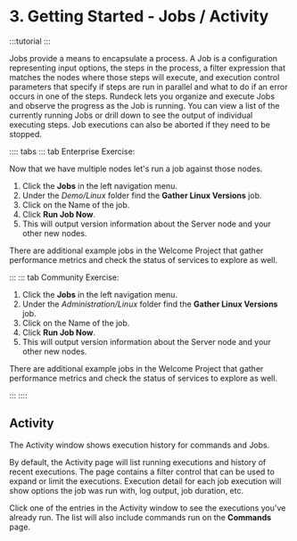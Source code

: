 # 3. Getting Started - Jobs / Activity

:::tutorial
:::

Jobs provide a means to encapsulate a process. A Job is a configuration representing input options, the steps in the process, a filter expression that matches the nodes where those steps will execute, and execution control parameters that specify if steps are run in parallel and what to do if an error occurs in one of the steps.
Rundeck lets you organize and execute Jobs and observe the progress as the Job is running. You can view a list of the currently running Jobs or drill down to see the output of individual executing steps. Job executions can also be aborted if they need to be stopped.

:::: tabs
::: tab Enterprise Exercise:

Now that we have multiple nodes let's run a job against those nodes.

1. Click the **Jobs** in the left navigation menu.
1. Under the _Demo/Linux_ folder find the **Gather Linux Versions** job.
1. Click on the Name of the job.
1. Click **Run Job Now**.
1. This will output version information about the Server node and your other new nodes.

There are additional example jobs in the Welcome Project that gather performance metrics and check the status of services to explore as well.

:::
::: tab Community Exercise:
1. Click the **Jobs** in the left navigation menu.
1. Under the _Administration/Linux_ folder find the **Gather Linux Versions** job.
1. Click on the Name of the job.
1. Click **Run Job Now**.
1. This will output version information about the Server node and your other new nodes.

There are additional example jobs in the Welcome Project that gather performance metrics and check the status of services to explore as well.

:::
::::

## Activity

The Activity window shows execution history for commands and Jobs.

By default, the Activity page will list running executions and history of recent executions. The page contains a filter control that can be used to expand or limit the executions. Execution detail for each job execution will show options the job was run with, log output, job duration, etc.

Click one of the entries in the Activity window to see the executions you've already run.  The list will also include commands run on the **Commands** page.
